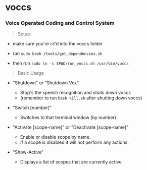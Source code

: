 # voccs 
### Voice Operated Coding and Control System

> Setup

* make sure you're `cd`'d into the voccs folder

* run `sudo bash /tools/get_dependencies.sh` 

* then run `sudo ln -s $PWD/run_voccs.sh /usr/bin/voccs`

> Basic Usage

* "Shutdown" or "Shutdown Vox"
    - Stop's the speech recognition and shuts down voccs
    - (remember to run `bash kill.sh` after shutting down voccs)

* "Switch [number]"
    - Switches to that terminal window (by number)
  

* "Activate [scope-name]" or "Deactivate [scope-name]" 
    - Enable or disable scope by name. 
    - If a scope is disabled it will not perform any actions.


* "Show-Active" 
    - Displays a list of scopes that are currently active
